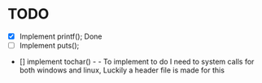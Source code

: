 # TODO 
- [x] Implement printf(); Done
- [ ] Implement puts();
- [] implement tochar() - 
        - To implement to do I need to system calls for both windows and linux, 
        Luckily a header file is made for this
